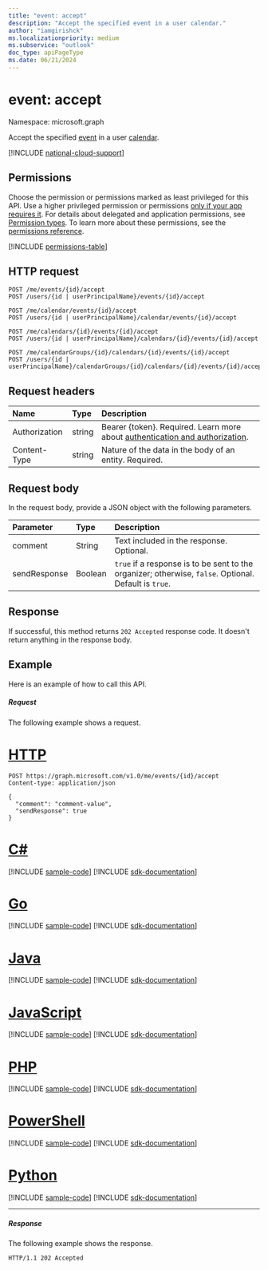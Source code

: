 ```yaml
---
title: "event: accept"
description: "Accept the specified event in a user calendar."
author: "iamgirishck"
ms.localizationpriority: medium
ms.subservice: "outlook"
doc_type: apiPageType
ms.date: 06/21/2024
---
```


# event: accept

Namespace: microsoft.graph

Accept the specified [event](../resources/event.md) in a user [calendar](../resources/calendar.md).

[!INCLUDE [national-cloud-support](../../includes/all-clouds.md)]

## Permissions
Choose the permission or permissions marked as least privileged for this API. Use a higher privileged permission or permissions [only if your app requires it](/graph/permissions-overview#best-practices-for-using-microsoft-graph-permissions). For details about delegated and application permissions, see [Permission types](/graph/permissions-overview#permission-types). To learn more about these permissions, see the [permissions reference](/graph/permissions-reference).

<!-- { "blockType": "permissions", "name": "event_accept" } -->
[!INCLUDE [permissions-table](../includes/permissions/event-accept-permissions.md)]

## HTTP request
<!-- { "blockType": "ignored" } -->
```http
POST /me/events/{id}/accept
POST /users/{id | userPrincipalName}/events/{id}/accept

POST /me/calendar/events/{id}/accept
POST /users/{id | userPrincipalName}/calendar/events/{id}/accept

POST /me/calendars/{id}/events/{id}/accept
POST /users/{id | userPrincipalName}/calendars/{id}/events/{id}/accept

POST /me/calendarGroups/{id}/calendars/{id}/events/{id}/accept
POST /users/{id | userPrincipalName}/calendarGroups/{id}/calendars/{id}/events/{id}/accept
```
## Request headers
| Name       | Type | Description|
|:---------------|:--------|:----------|
| Authorization  | string  |Bearer {token}. Required. Learn more about [authentication and authorization](/graph/auth/auth-concepts).|
| Content-Type | string  | Nature of the data in the body of an entity. Required. |

## Request body
In the request body, provide a JSON object with the following parameters.

| Parameter	   | Type	|Description|
|:---------------|:--------|:----------|
|comment|String|Text included in the response. Optional.|
|sendResponse|Boolean|`true` if a response is to be sent to the organizer; otherwise, `false`. Optional. Default is `true`.|

## Response

If successful, this method returns `202 Accepted` response code. It doesn't return anything in the response body.

## Example
Here is an example of how to call this API.
##### Request
The following example shows a request.

# [HTTP](#tab/http)
<!-- {
  "blockType": "request",
  "name": "event_accept"
}-->
```http
POST https://graph.microsoft.com/v1.0/me/events/{id}/accept
Content-type: application/json

{
  "comment": "comment-value",
  "sendResponse": true
}
```

# [C#](#tab/csharp)
[!INCLUDE [sample-code](../includes/snippets/csharp/event-accept-csharp-snippets.md)]
[!INCLUDE [sdk-documentation](../includes/snippets/snippets-sdk-documentation-link.md)]

# [Go](#tab/go)
[!INCLUDE [sample-code](../includes/snippets/go/event-accept-go-snippets.md)]
[!INCLUDE [sdk-documentation](../includes/snippets/snippets-sdk-documentation-link.md)]

# [Java](#tab/java)
[!INCLUDE [sample-code](../includes/snippets/java/event-accept-java-snippets.md)]
[!INCLUDE [sdk-documentation](../includes/snippets/snippets-sdk-documentation-link.md)]

# [JavaScript](#tab/javascript)
[!INCLUDE [sample-code](../includes/snippets/javascript/event-accept-javascript-snippets.md)]
[!INCLUDE [sdk-documentation](../includes/snippets/snippets-sdk-documentation-link.md)]

# [PHP](#tab/php)
[!INCLUDE [sample-code](../includes/snippets/php/event-accept-php-snippets.md)]
[!INCLUDE [sdk-documentation](../includes/snippets/snippets-sdk-documentation-link.md)]

# [PowerShell](#tab/powershell)
[!INCLUDE [sample-code](../includes/snippets/powershell/event-accept-powershell-snippets.md)]
[!INCLUDE [sdk-documentation](../includes/snippets/snippets-sdk-documentation-link.md)]

# [Python](#tab/python)
[!INCLUDE [sample-code](../includes/snippets/python/event-accept-python-snippets.md)]
[!INCLUDE [sdk-documentation](../includes/snippets/snippets-sdk-documentation-link.md)]

---

##### Response
The following example shows the response.
<!-- {
  "blockType": "response",
  "truncated": true
} -->
```http
HTTP/1.1 202 Accepted
```

<!-- uuid: 8fcb5dbc-d5aa-4681-8e31-b001d5168d79
2015-10-25 14:57:30 UTC -->
<!-- {
  "type": "#page.annotation",
  "description": "event: accept",
  "keywords": "",
  "section": "documentation",
  "tocPath": "",
  "suppressions": [
  ]
}-->

